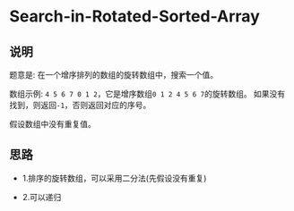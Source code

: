 # Search-in-Rotated-Sorted-Array

## 说明

题意是: 在一个增序排列的数组的旋转数组中，搜索一个值。

数组示例: `4 5 6 7 0 1 2`，它是增序数组`0 1 2 4 5 6 7`的旋转数组。
如果没有找到，则返回`-1`，否则返回对应的序号。

假设数组中没有重复值。

## 思路

- 1.排序的旋转数组，可以采用二分法(先假设没有重复)

- 2.可以递归
